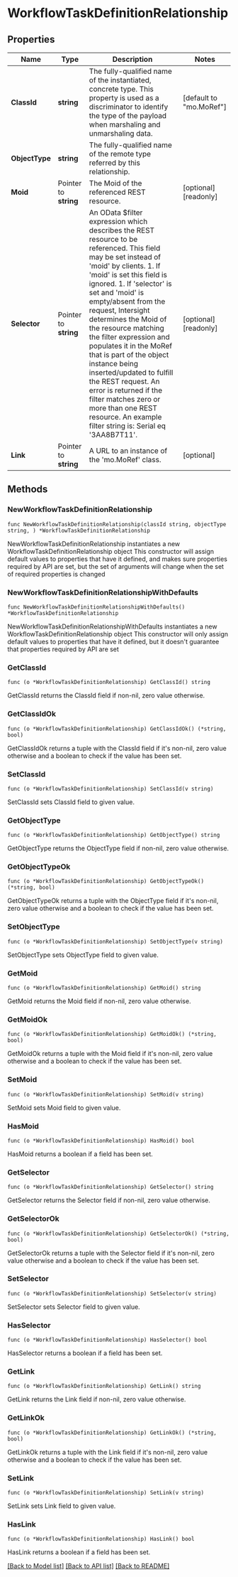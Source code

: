 # WorkflowTaskDefinitionRelationship

## Properties

Name | Type | Description | Notes
------------ | ------------- | ------------- | -------------
**ClassId** | **string** | The fully-qualified name of the instantiated, concrete type. This property is used as a discriminator to identify the type of the payload when marshaling and unmarshaling data. | [default to "mo.MoRef"]
**ObjectType** | **string** | The fully-qualified name of the remote type referred by this relationship. | 
**Moid** | Pointer to **string** | The Moid of the referenced REST resource. | [optional] [readonly] 
**Selector** | Pointer to **string** | An OData $filter expression which describes the REST resource to be referenced. This field may be set instead of &#39;moid&#39; by clients. 1. If &#39;moid&#39; is set this field is ignored. 1. If &#39;selector&#39; is set and &#39;moid&#39; is empty/absent from the request, Intersight determines the Moid of the resource matching the filter expression and populates it in the MoRef that is part of the object instance being inserted/updated to fulfill the REST request. An error is returned if the filter matches zero or more than one REST resource. An example filter string is: Serial eq &#39;3AA8B7T11&#39;. | [optional] [readonly] 
**Link** | Pointer to **string** | A URL to an instance of the &#39;mo.MoRef&#39; class. | [optional] 

## Methods

### NewWorkflowTaskDefinitionRelationship

`func NewWorkflowTaskDefinitionRelationship(classId string, objectType string, ) *WorkflowTaskDefinitionRelationship`

NewWorkflowTaskDefinitionRelationship instantiates a new WorkflowTaskDefinitionRelationship object
This constructor will assign default values to properties that have it defined,
and makes sure properties required by API are set, but the set of arguments
will change when the set of required properties is changed

### NewWorkflowTaskDefinitionRelationshipWithDefaults

`func NewWorkflowTaskDefinitionRelationshipWithDefaults() *WorkflowTaskDefinitionRelationship`

NewWorkflowTaskDefinitionRelationshipWithDefaults instantiates a new WorkflowTaskDefinitionRelationship object
This constructor will only assign default values to properties that have it defined,
but it doesn't guarantee that properties required by API are set

### GetClassId

`func (o *WorkflowTaskDefinitionRelationship) GetClassId() string`

GetClassId returns the ClassId field if non-nil, zero value otherwise.

### GetClassIdOk

`func (o *WorkflowTaskDefinitionRelationship) GetClassIdOk() (*string, bool)`

GetClassIdOk returns a tuple with the ClassId field if it's non-nil, zero value otherwise
and a boolean to check if the value has been set.

### SetClassId

`func (o *WorkflowTaskDefinitionRelationship) SetClassId(v string)`

SetClassId sets ClassId field to given value.


### GetObjectType

`func (o *WorkflowTaskDefinitionRelationship) GetObjectType() string`

GetObjectType returns the ObjectType field if non-nil, zero value otherwise.

### GetObjectTypeOk

`func (o *WorkflowTaskDefinitionRelationship) GetObjectTypeOk() (*string, bool)`

GetObjectTypeOk returns a tuple with the ObjectType field if it's non-nil, zero value otherwise
and a boolean to check if the value has been set.

### SetObjectType

`func (o *WorkflowTaskDefinitionRelationship) SetObjectType(v string)`

SetObjectType sets ObjectType field to given value.


### GetMoid

`func (o *WorkflowTaskDefinitionRelationship) GetMoid() string`

GetMoid returns the Moid field if non-nil, zero value otherwise.

### GetMoidOk

`func (o *WorkflowTaskDefinitionRelationship) GetMoidOk() (*string, bool)`

GetMoidOk returns a tuple with the Moid field if it's non-nil, zero value otherwise
and a boolean to check if the value has been set.

### SetMoid

`func (o *WorkflowTaskDefinitionRelationship) SetMoid(v string)`

SetMoid sets Moid field to given value.

### HasMoid

`func (o *WorkflowTaskDefinitionRelationship) HasMoid() bool`

HasMoid returns a boolean if a field has been set.

### GetSelector

`func (o *WorkflowTaskDefinitionRelationship) GetSelector() string`

GetSelector returns the Selector field if non-nil, zero value otherwise.

### GetSelectorOk

`func (o *WorkflowTaskDefinitionRelationship) GetSelectorOk() (*string, bool)`

GetSelectorOk returns a tuple with the Selector field if it's non-nil, zero value otherwise
and a boolean to check if the value has been set.

### SetSelector

`func (o *WorkflowTaskDefinitionRelationship) SetSelector(v string)`

SetSelector sets Selector field to given value.

### HasSelector

`func (o *WorkflowTaskDefinitionRelationship) HasSelector() bool`

HasSelector returns a boolean if a field has been set.

### GetLink

`func (o *WorkflowTaskDefinitionRelationship) GetLink() string`

GetLink returns the Link field if non-nil, zero value otherwise.

### GetLinkOk

`func (o *WorkflowTaskDefinitionRelationship) GetLinkOk() (*string, bool)`

GetLinkOk returns a tuple with the Link field if it's non-nil, zero value otherwise
and a boolean to check if the value has been set.

### SetLink

`func (o *WorkflowTaskDefinitionRelationship) SetLink(v string)`

SetLink sets Link field to given value.

### HasLink

`func (o *WorkflowTaskDefinitionRelationship) HasLink() bool`

HasLink returns a boolean if a field has been set.


[[Back to Model list]](../README.md#documentation-for-models) [[Back to API list]](../README.md#documentation-for-api-endpoints) [[Back to README]](../README.md)



